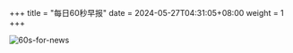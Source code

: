 +++
title = "每日60秒早报"
date = 2024-05-27T04:31:05+08:00
weight = 1
+++

![60s-for-news](/img/zaobao/zaobao.png "由 ALAPI 提供支持")
